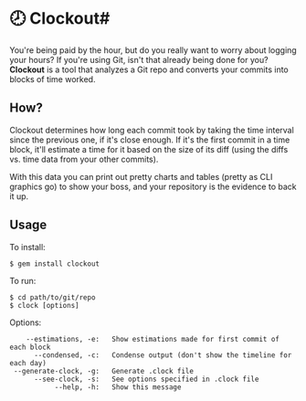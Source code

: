 # :clock8: Clockout#

You're being paid by the hour, but do you really want to worry about logging your hours? If you're using Git, isn't that already being done for you? **Clockout** is a tool that analyzes a Git repo and converts your commits into blocks of time worked.

How?
--------

Clockout determines how long each commit took by taking the time interval since the previous one, if it's close enough. If it's the first commit in a time block, it'll estimate a time for it based on the size of its diff (using the diffs vs. time data from your other commits).

With this data you can print out pretty charts and tables (pretty as CLI graphics go) to show your boss, and your repository is the evidence to back it up.

Usage
--------

To install:

```
$ gem install clockout
```

To run:

```
$ cd path/to/git/repo
$ clock [options]
```

Options:

```
	--estimations, -e:   Show estimations made for first commit of each block
	  --condensed, -c:   Condense output (don't show the timeline for each day)
 --generate-clock, -g:   Generate .clock file
	  --see-clock, -s:   See options specified in .clock file
	       --help, -h:   Show this message
```